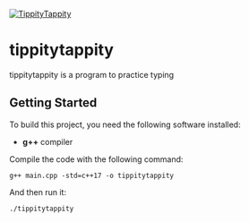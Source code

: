 [![TippityTappity](https://github.com/aryan-99/tippitytappity/actions/workflows/actions.yml/badge.svg)](https://github.com/aryan-99/tippitytappity/actions/workflows/actions.yml)

# tippitytappity

tippitytappity is a program to practice typing

## Getting Started

To build this project, you need the following software installed:
 * **g++** compiler

Compile the code with the following command:

`g++ main.cpp -std=c++17 -o tippitytappity`

And then run it:

`./tippitytappity`
